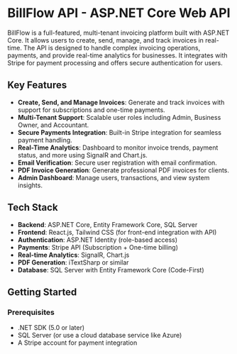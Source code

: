 # BillFlow API - ASP.NET Core Web API

BillFlow is a full-featured, multi-tenant invoicing platform built with ASP.NET Core. It allows users to create, send, manage, and track invoices in real-time. The API is designed to handle complex invoicing operations, payments, and provide real-time analytics for businesses. It integrates with Stripe for payment processing and offers secure authentication for users.

## Key Features

- **Create, Send, and Manage Invoices**: Generate and track invoices with support for subscriptions and one-time payments.
- **Multi-Tenant Support**: Scalable user roles including Admin, Business Owner, and Accountant.
- **Secure Payments Integration**: Built-in Stripe integration for seamless payment handling.
- **Real-Time Analytics**: Dashboard to monitor invoice trends, payment status, and more using SignalR and Chart.js.
- **Email Verification**: Secure user registration with email confirmation.
- **PDF Invoice Generation**: Generate professional PDF invoices for clients.
- **Admin Dashboard**: Manage users, transactions, and view system insights.

## Tech Stack

- **Backend**: ASP.NET Core, Entity Framework Core, SQL Server
- **Frontend**: React.js, Tailwind CSS (for front-end integration with API)
- **Authentication**: ASP.NET Identity (role-based access)
- **Payments**: Stripe API (Subscription + One-time billing)
- **Real-time Analytics**: SignalR, Chart.js
- **PDF Generation**: iTextSharp or similar
- **Database**: SQL Server with Entity Framework Core (Code-First)

## Getting Started

### Prerequisites

- .NET SDK (5.0 or later)
- SQL Server (or use a cloud database service like Azure)
- A Stripe account for payment integration
